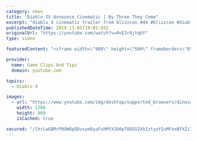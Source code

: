 ```yaml
---
category: news
title: "Diablo IV Announce Cinematic | By Three They Come"
excerpt: "diablo 4 cinematic trailer from blizzcon #d4 #blizzcon #diablo."
publishedDateTime: 2019-11-01T19:01:45Z
originalUrl: "https://youtube.com/watch?v=0vE3rAjtqUY"
type: video

featuredContent: "<iframe width=\"800\" height=\"500\" frameborder=\"0\" src=\"https://www.youtube.com/embed/0vE3rAjtqUY\" allow=\"accelerometer; autoplay; encrypted-media; gyroscope; picture-in-picture\" allowfullscreen></iframe>"

provider:
  name: Game Clips And Tips
  domain: youtube.com

topics:
  - Diablo 4

images:
  - url: "https://www.youtube.com/img/desktop/supported_browsers/dinosaur.png"
    width: 1200
    height: 800
    isCached: true

secured: "/lhrLwGBMrP9OW8pDDvsym8yaFuhMYX3b0pTOEEU2XhIztyuY2uMFnxBfkZi7vzSfzoFHtWnBYvF+LiXFHAb8HSKepiZKaUJj8V/uWD5Jh9/1spzKrN8O93hk8DPOs1dkNhQkw2tKaYD0htB/YNgOddFMrP9bZVJH/DvBvql7XUszO0EG5DRls7LsKC2G0+qu05ovcQphnpsGgckWTmAzaCKR6Za+OwAYxQEhkYSpCd9z/p50suIiYOT1RqDmu5ozGU2VO0ipfPIVlPYiqXdjxECClaGnG/+fA3Ri4Z+YK6Imq86cvjDFOtg9rcjgqvJ7QAtgMVBm9WPBwZhEKp/ChZXfFnIwqeJT1vGEOp0uGJtb3WyaoXOo8FYcxSBVe5YIGWju5ofR5OVXLuVAs6xlQ==;y0xXoP2a3opmIWCypluJ0Q=="
---
```


